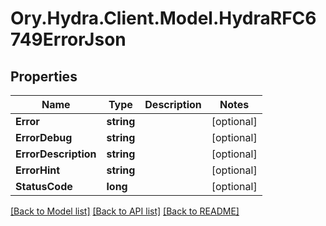 # Ory.Hydra.Client.Model.HydraRFC6749ErrorJson

## Properties

Name | Type | Description | Notes
------------ | ------------- | ------------- | -------------
**Error** | **string** |  | [optional] 
**ErrorDebug** | **string** |  | [optional] 
**ErrorDescription** | **string** |  | [optional] 
**ErrorHint** | **string** |  | [optional] 
**StatusCode** | **long** |  | [optional] 

[[Back to Model list]](../README.md#documentation-for-models) [[Back to API list]](../README.md#documentation-for-api-endpoints) [[Back to README]](../README.md)

